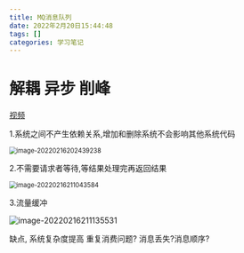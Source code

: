 ```yaml
---
title: MQ消息队列
date: 2022年2月20日15:44:48
tags: []
categories: 学习笔记
---
```




# 解耦 异步  削峰

[视频](https://www.bilibili.com/video/BV15Z4y1x7tE)

1.系统之间不产生依赖关系,增加和删除系统不会影响其他系统代码

<img src="https://s2.loli.net/2022/02/16/Jt6UwFTRLhxqXfk.png" alt="image-20220216202439238" style="zoom:80%;" />

2.不需要请求者等待,等结果处理完再返回结果

<img src="https://s2.loli.net/2022/02/16/BTZgFlOz7VSvXj4.png" alt="image-20220216211043584" style="zoom:80%;" />



3.流量缓冲

![image-20220216211135531](https://s2.loli.net/2022/02/16/ZVw8BJiGtIhqaWn.png)

缺点,  系统复杂度提高   重复消费问题?  消息丢失?消息顺序?













